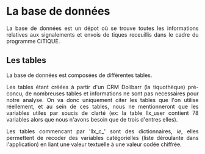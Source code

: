 # La base de données

<p style="text-align:justify;">
La base de données est un dépot où se trouve toutes les informations relatives aux signalements et envois de tiques receuillis dans le cadre du programme CiTIQUE. 
</p>

## Les tables

<p style="text-align:justify;">
La base de données est composées de différentes tables.
</p>
  
<p style="text-align:justify;">
Les tables étant créées à partir d'un CRM Dolibarr (la tiquothèque) pré-concu, de nombreuses tables et informations ne sont pas necessaires pour notre analyse. On va donc uniquement citer les tables que l'on utilise réellement, et au sein de ces tables, nous ne mentionneront que les variables utiles par soucis de clarté (ex: la table llx_user contient 78 variables alors que nous n'avons besoin que de trois d'entres elles).
</p>
 
<p style="text-align:justify;"> 
Les tables commencant par 'llx_c_' sont des dictionnaires, <i>ie</i>, elles permettent de recoder des variables catégorielles (liste déroulante dans l'application) en liant une valeur textuelle à une valeur codée chiffrée. 
</p>
